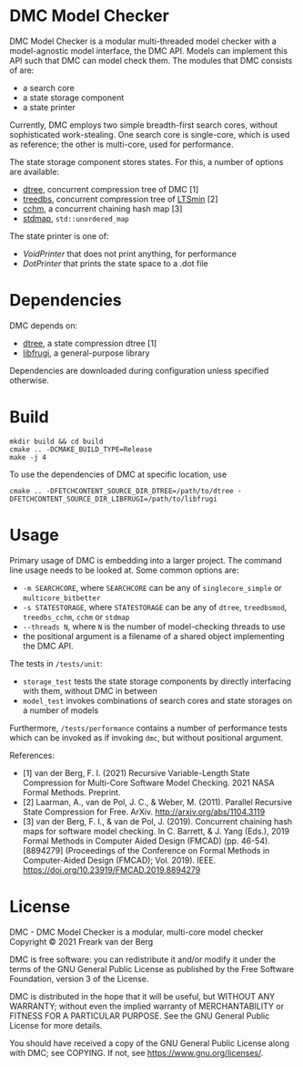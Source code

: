 # DMC Model Checker

DMC Model Checker is a modular multi-threaded model checker with a model-agnostic model interface, the DMC API. Models can implement this API such that DMC can model check them. The modules that DMC consists of are:
- a search core
- a state storage component
- a state printer

Currently, DMC employs two simple breadth-first search cores, without sophisticated work-stealing. One search core is single-core, which is used as reference; the other is multi-core, used for performance.

The state storage component stores states. For this, a number of options are available:
- [dtree](https://github.com/bergfi/dtree), concurrent compression tree of DMC [1]
- [treedbs](https://github.com/utwente-fmt/ltsmin/blob/master/src/mc-lib/treedbs-ll.c), concurrent compression tree of [LTSmin](https://ltsmin.utwente.nl) [2]  
- [cchm](https://github.com/bergfi/hashmap), a concurrent chaining hash map [3]
- [stdmap](https://www.cplusplus.com/reference/unordered_map/unordered_map/), `std::unordered_map`

The state printer is one of:
- *VoidPrinter* that does not print anything, for performance
- *DotPrinter* that prints the state space to a .dot file

# Dependencies

DMC depends on:
- [dtree](https://github.com/bergfi/dtree), a state compression dtree [1]
- [libfrugi](https://github.com/bergfi/libfrugi), a general-purpose library

Dependencies are downloaded during configuration unless specified otherwise.

# Build

```
mkdir build && cd build
cmake .. -DCMAKE_BUILD_TYPE=Release
make -j 4
```
To use the dependencies of DMC at specific location, use 

```
cmake .. -DFETCHCONTENT_SOURCE_DIR_DTREE=/path/to/dtree -DFETCHCONTENT_SOURCE_DIR_LIBFRUGI=/path/to/libfrugi
```

# Usage

Primary usage of DMC is embedding into a larger project. The command line usage needs to be looked at. Some common options are:
- `-m SEARCHCORE`, where `SEARCHCORE` can be any of `singlecore_simple` or `multicore_bitbetter`
- `-s STATESTORAGE`, where `STATESTORAGE` can be any of `dtree`, `treedbsmod`, `treedbs_cchm`, `cchm` or `stdmap`
- `--threads N`, where `N` is the number of model-checking threads to use
- the positional argument is a filename of a shared object implementing the DMC API.

The tests in `/tests/unit`:
- `storage_test` tests the state storage components by directly interfacing with them, without DMC in between
- `model_test` invokes combinations of search cores and state storages on a number of models

Furthermore, `/tests/performance` contains a number of performance tests which can be invoked as if invoking `dmc`, but without positional argument.

References:
- [1] van der Berg, F. I. (2021) Recursive Variable-Length State Compression for Multi-Core Software Model Checking. 2021 NASA Formal Methods. Preprint.
- [2] Laarman, A., van de Pol, J. C., & Weber, M. (2011). Parallel Recursive State Compression for Free. ArXiv. http://arxiv.org/abs/1104.3119
- [3] van der Berg, F. I., & van de Pol, J. (2019). Concurrent chaining hash maps for software model checking. In C. Barrett, & J. Yang (Eds.), 2019 Formal Methods in Computer Aided Design (FMCAD) (pp. 46-54). [8894279] (Proceedings of the Conference on Formal Methods in Computer-Aided Design (FMCAD); Vol. 2019). IEEE. https://doi.org/10.23919/FMCAD.2019.8894279

# License

DMC - DMC Model Checker is a modular, multi-core model checker
Copyright © 2021 Freark van der Berg

DMC is free software: you can redistribute it and/or modify
it under the terms of the GNU General Public License as published by
the Free Software Foundation, version 3 of the License.

DMC is distributed in the hope that it will be useful,
but WITHOUT ANY WARRANTY; without even the implied warranty of
MERCHANTABILITY or FITNESS FOR A PARTICULAR PURPOSE.  See the
GNU General Public License for more details.

You should have received a copy of the GNU General Public License
along with DMC; see COPYING.  If not, see <https://www.gnu.org/licenses/>.